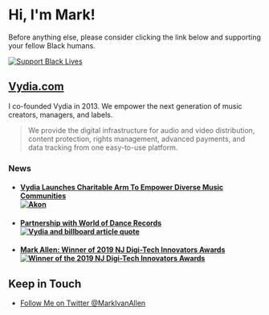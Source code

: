<h1>Hi, I'm Mark!</h1>

Before anything else, please consider clicking the link below and supporting your fellow Black humans.

<a href="https://blacklivesmatters.carrd.co">
  <img
    style="display: block; max-width: 400px"
    alt="Support Black Lives"
    src="https://www.aidsmap.com/sites/default/files/styles/aidsmap_medium_crop/public/2020-06/2000x1300%20aidsmap-BLM.png?itok=s-xlM96r"
  />
</a>

<a href="https://vydia.com">
  <h2>
    Vydia.com
  </h2>
</a>

I co-founded Vydia in 2013. We empower the next generation of music creators, managers, and labels.

> We provide the digital infrastructure for audio and video distribution, content protection, rights management, advanced payments, and data tracking from one easy-to-use platform.

<h3>
  News
</h3>

<ul>
  <li>
    <h4>
      <a
        href="https://www.forbes.com/sites/andreazarczynski/2020/07/10/vydia-launches-charitable-arm-to-empower-diverse-music-communities/#4c9175c34f5e"
        target="_blank"
        rer="noopener noreferrer"
      >
        Vydia Launches Charitable Arm To Empower Diverse Music Communities
        <img
          style="display: block; max-width: 400px"
          alt="Akon"
          src="https://specials-images.forbesimg.com/imageserve/a6b4af91c152472494f4c12eca08971a/960x0.jpg?fit=scale"
        />
      </a>
    </h4>
  </li>

  <li>
    <h4>
      <a
        href="https://www.forbes.com/sites/andreazarczynski/2020/07/10/vydia-launches-charitable-arm-to-empower-diverse-music-communities/#4c9175c34f5e"
        target="_blank"
        rer="noopener noreferrer"
      >
        Partnership with World of Dance Records
        <img
          style="display: block; max-width: 400px"
          alt="Vydia and billboard article quote"
          src="https://pbs.twimg.com/media/EiyX8QtVoAAf45Z?format=jpg&name=4096x4096"
        />
      </a>
    </h4>
  </li>

  <li>
    <h4>
      <a
        href="https://njbiz.com/event/njdigitech/"
        target="_blank"
        rer="noopener noreferrer"
      >
        Mark Allen: Winner of 2019 NJ Digi-Tech Innovators Awards
        <img
          style="display: block; max-width: 400px"
          alt="Winner of the 2019 NJ Digi-Tech Innovators Awards"
          src="https://njbiz.com/files/2018/12/DigiTechLogo-01.jpg"
        />
      </a>
    </h4>
  </li>
</ul>

<h2>Keep in Touch</h2>
<ul>
  <li>
    <a href="https://twitter.com/MarkIvanAllen">
      Follow Me on Twitter @MarkIvanAllen
    </a>
  </li>
</ul>
